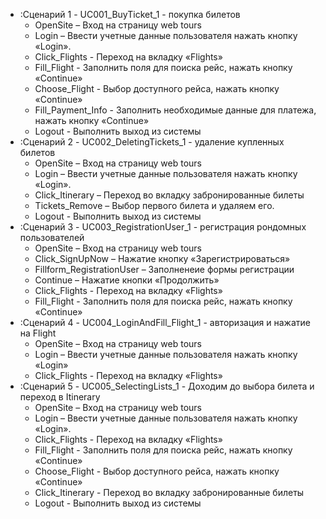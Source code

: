 * :Сценарий 1 - UC001_BuyTicket_1 - покупка билетов
    - OpenSite – Вход на страницу web tours
    - Login – Ввести учетные данные пользователя нажать кнопку «Login».
    - Click_Flights - Переход на вкладку «Flights»
    - Fill_Flight - Заполнить поля для поиска рейс, нажать кнопку «Continue»
    - Choose_Flight - Выбор доступного рейса, нажать кнопку «Continue»
    - Fill_Payment_Info - Заполнить необходимые данные для платежа, нажать кнопку «Continue»
    - Logout - Выполнить выход из системы
* :Сценарий 2 - UC002_DeletingTickets_1 - удаление купленных билетов
    - OpenSite – Вход на страницу web tours
    - Login – Ввести учетные данные пользователя нажать кнопку «Login».
    - Click_Itinerary – Переход во вкладку забронированные билеты
    - Tickets_Remove – Выбор первого билета и удаляем его.
    - Logout - Выполнить выход из системы
* :Сценарий 3 - UC003_RegistrationUser_1 - регистрация рондомных пользователей
    - OpenSite – Вход на страницу web tours
    - Click_SignUpNow – Нажатие кнопку «Зарегистрироваться»
    - Fillform_RegistrationUser – Заполненеие формы регистрации
    - Continue – Нажатие кнопки «Продолжить»
    - Click_Flights - Переход на вкладку «Flights»
    - Fill_Flight - Заполнить поля для поиска рейс, нажать кнопку «Continue»
* :Сценарий 4 - UC004_LoginAndFill_Flight_1 - авторизация и нажатие на Flight
    - OpenSite – Вход на страницу web tours
    - Login – Ввести учетные данные пользователя нажать кнопку «Login»
    - Click_Flights - Переход на вкладку «Flights»
* :Сценарий 5 - UC005_SelectingLists_1 - Доходим до выбора билета и переход в Itinerary
    - OpenSite – Вход на страницу web tours
    - Login – Ввести учетные данные пользователя нажать кнопку «Login».
    - Click_Flights - Переход на вкладку «Flights»
    - Fill_Flight - Заполнить поля для поиска рейс, нажать кнопку «Continue»
    - Choose_Flight - Выбор доступного рейса, нажать кнопку «Continue»
    - Click_Itinerary - Переход во вкладку забронированные билеты
    - Logout - Выполнить выход из системы
